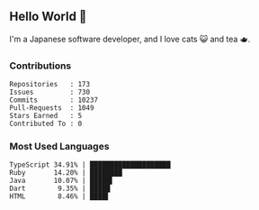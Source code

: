 ## Hello World 👋

I'm a Japanese software developer, and I love cats 😺 and tea 🫖.

### Contributions

    Repositories   : 173
    Issues         : 730
    Commits        : 10237
    Pull-Requests  : 1049
    Stars Earned   : 5
    Contributed To : 0

### Most Used Languages

    TypeScript 34.91% | ████████████████████
    Ruby       14.20% | ████████
    Java       10.07% | █████▌
    Dart        9.35% | █████
    HTML        8.46% | ████▌
